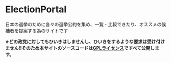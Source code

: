 # ElectionPortal
日本の選挙のために各々の選挙公約を集め、一覧・比較できたり、オススメの候補者を提案する為のサイトです

<b> ※どの政党に対してもひいきはしませんし、ひいきをするような要求は受け付けません!!そのため本サイトのソースコードは[GPLライセンス](https://ja.wikipedia.org/wiki/GNU_General_Public_License)ですべて公開します。 </b>
